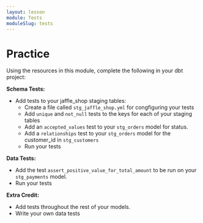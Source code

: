 ```yaml
---
layout: lesson
module: Tests
moduleSlug: tests
---
```


# Practice 
Using the resources in this module, complete the following in your dbt project:

**Schema Tests:**
- Add tests to your jaffle_shop staging tables:
    - Create a file called `stg_jaffle_shop.yml` for congfiguring your tests
    - Add `unique` and `not_null` tests to the keys for each of your staging tables
    - Add an `accepted_values` test to your `stg_orders` model for status.
    - Add a `relationships` test to your `stg_orders` model for the customer_id in `stg_customers`
    - Run your tests

**Data Tests:**
- Add the test `assert_positive_value_for_total_amount` to be run on your `stg_payments` model.
- Run your tests

**Extra Credit:**
- Add tests throughout the rest of your models.
- Write your own data tests